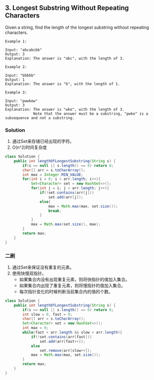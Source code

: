 ## 3. Longest Substring Without Repeating Characters
Given a string, find the length of the longest substring without repeating characters.

```
Example 1:

Input: "abcabcbb"
Output: 3
Explanation: The answer is "abc", with the length of 3.

Example 2:

Input: "bbbbb"
Output: 1
Explanation: The answer is "b", with the length of 1.

Example 3:

Input: "pwwkew"
Output: 3
Explanation: The answer is "wke", with the length of 3.
             Note that the answer must be a substring, "pwke" is a subsequence and not a substring.
```

### Solution
1. 通过Set来存储已经出现的字符。
2. O(n^2)时间复杂度

```Java
class Solution {
    public int lengthOfLongestSubstring(String s) {
        if(s == null || s.length() == 0) return 0;
        char[] arr = s.toCharArray();
        int max = Integer.MIN_VALUE;
        for(int i = 0; i < arr.length; i++){
            Set<Character> set = new HashSet<>();
            for(int j = i; j < arr.length; j++){
                if(!set.contains(arr[j]))
                    set.add(arr[j]);
                else{
                    max = Math.max(max, set.size());
                    break;
                }
            }
            max = Math.max(set.size(), max);
        }
        return max;
    }
}
```

### 二刷
1. 通过Set来保证没有重复的元素。
2. 使用快慢双指针。
	* 如果集合内没有出现重复元素，则将快指针的值加入集合。
	* 如果集合内出现了重复元素，则将慢指针的值加入集合。
	* 每次指针变化的时候判断当前集合内的值的个数。

```Java
class Solution {
    public int lengthOfLongestSubstring(String s) {
        if(s == null || s.length() == 0) return 0;
        int slow = 0, fast = 0;
        char[] arr = s.toCharArray();
        Set<Character> set = new HashSet<>();
        int max = 0;
        while(fast < arr.length && slow < arr.length){
            if(!set.contains(arr[fast]))
                set.add(arr[fast++]);
            else
                set.remove(arr[slow++]);
            max = Math.max(max, set.size());
        }
        return max;
    }
}
```
